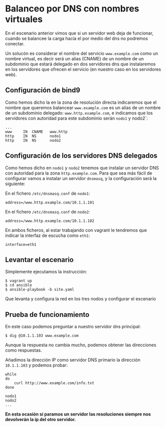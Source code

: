 # Balanceo por DNS con nombres virtuales

En el escenario anterior vimos que si un servidor web deja de funcionar, cuando se balancee la carga hacía el por medio del dns no podremos conectar.

Un solucón es considerar el nombre del servicio `www.example.com` como un nombre virtual, es decir será un alias (CNAME) de un nombre de un subdominio que estará delegado en dos servidores dns que instalaremos en los servidores que ofrecen el servicio (en nuestro caso en los servidores web).

## Configuración de bind9

Como hemos dicho la en la zona de resolución directa indicaremos que el nombre que queremos balancear `www.example.com` es un alias de un nombre de un subdominio delegado: `www.http.example.com`, e indicamos que los servidores con autoridad para este subdominio serán `nodo1` y nodo2`:

    ...
    www     IN  CNAME   www.http
    http    IN  NS      nodo1
    http    IN  NS      nodo2

## Configuración de los servidores DNS delegados

Como hemos dicho en `nodo1` y `nodo2` tenemos que instalar un servidor DNS con autoridad para la zona `http.example.com`. Para que sea más fácil de configurar vamos a instalar un servidor `dnsmasq`, y la configuración será la siguiente:

En el fichero `/etc/dnsmasq.conf` de `nodo1`:

    address=/www.http.example.com/10.1.1.101

En el fichero `/etc/dnsmasq.conf` de `nodo2`:

    address=/www.http.example.com/10.1.1.102

En ambos ficheros, al estar trabajando con vagrant le tendremos que indicar la interfaz de escucha como `eth1`:

    interface=eth1

## Levantar el escenario

Simplemente ejecutamos la instrucción:

    $ vagrant up
    $ cd ansible
    $ ansible-playbook -b site.yaml

Que levanta y configura la red en los tres nodos y configurar el escenario

## Prueba de funcionamiento

En este caso podemos preguntar a nuestro servidor dns principal:

    $ dig @10.1.1.103 www.example.com

Aunque la respuesta no cambia mucho, podemos obtener las direcciones como respuestas.

Añadimos la dirección IP como servidor DNS primario la dirección `10.1.1.103` y podemos probar:

    while
    do
        curl http://www.example.com/info.txt
    done

    nodo1
    nodo2
    ...

**En esta ocasión si paramos un servidor las resoluciones siempre nos devolverán la ip del otro servidor.**

